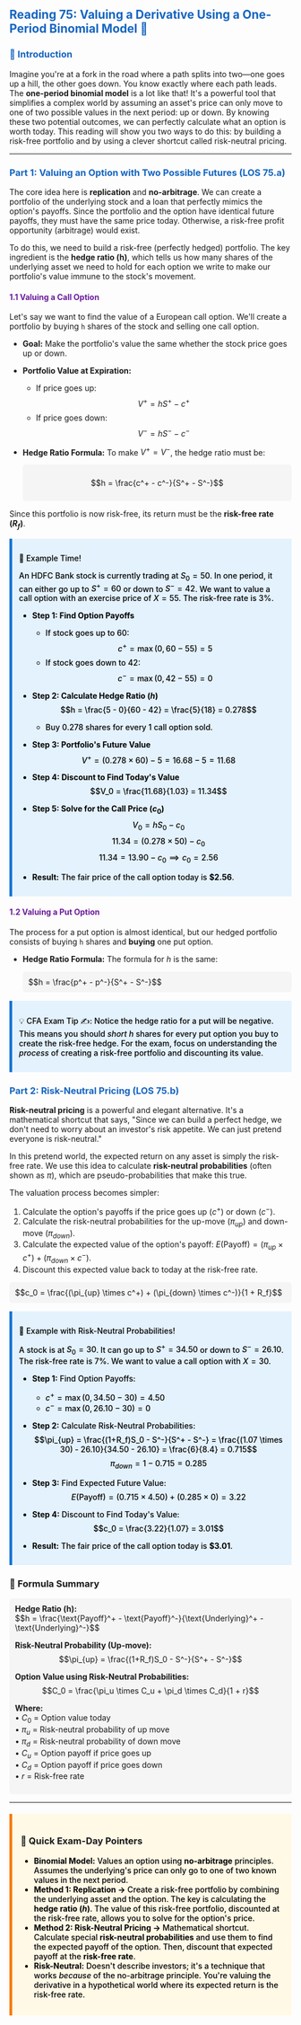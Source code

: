 ## <span style="color: #1565C0;">Reading 75: Valuing a Derivative Using a One-Period Binomial Model 🌳</span>




### <span style="color: #1565C0;">🎯 Introduction</span>

Imagine you're at a fork in the road where a path splits into two—one goes up a hill, the other goes down. You know exactly where each path leads. The **one-period binomial model** is a lot like that! It's a powerful tool that simplifies a complex world by assuming an asset's price can only move to one of two possible values in the next period: up or down. By knowing these two potential outcomes, we can perfectly calculate what an option is worth today. This reading will show you two ways to do this: by building a risk-free portfolio and by using a clever shortcut called risk-neutral pricing.

-----



### <span style="color: #1565C0;">Part 1: Valuing an Option with Two Possible Futures (LOS 75.a)</span>

The core idea here is **replication** and **no-arbitrage**. We can create a portfolio of the underlying stock and a loan that perfectly mimics the option's payoffs. Since the portfolio and the option have identical future payoffs, they must have the same price today. Otherwise, a risk-free profit opportunity (arbitrage) would exist.

To do this, we need to build a risk-free (perfectly hedged) portfolio. The key ingredient is the **hedge ratio (h)**, which tells us how many shares of the underlying asset we need to hold for each option we write to make our portfolio's value immune to the stock's movement.



#### <span style="color: #6A1B9A;">1.1 Valuing a Call Option</span>

Let's say we want to find the value of a European call option. We'll create a portfolio by buying `h` shares of the stock and selling one call option.

* **Goal:** Make the portfolio's value the same whether the stock price goes up or down.

* **Portfolio Value at Expiration:**
  * If price goes up:  
    $$V^+ = hS^+ - c^+$$
  * If price goes down:  
    $$V^- = hS^- - c^-$$
* **Hedge Ratio Formula:** To make $V^+ = V^-$, the hedge ratio must be:


  <div style="background-color: #F5F5F5; padding: 10px; border-radius: 5px; margin: 10px 0;">
  
  $$h = \frac{c^+ - c^-}{S^+ - S^-}$$
  
  </div>


Since this portfolio is now risk-free, its return must be the **risk-free rate ($R_f$)**.




<div style="background-color: #E3F2FD; border-left: 5px solid #1976D2; padding: 12px; margin: 15px 0;">
<div style="color: #000000; font-weight: 500;">

🧮 Example Time!

An HDFC Bank stock is currently trading at $S_0 = 50$. In one period, it can either go up to $S^+ = 60$ or down to $S^- = 42$. We want to value a call option with an exercise price of $X = 55$. The risk-free rate is 3%.


* **Step 1: Find Option Payoffs**
  * If stock goes up to $60$:
    $$c^+ = \max(0, 60 - 55) = 5$$
  * If stock goes down to $42$:
    $$c^- = \max(0, 42 - 55) = 0$$

* **Step 2: Calculate Hedge Ratio ($h$)**
  $$h = \frac{5 - 0}{60 - 42} = \frac{5}{18} = 0.278$$
  * Buy 0.278 shares for every 1 call option sold.

* **Step 3: Portfolio's Future Value**
  $$V^+ = (0.278 \times 60) - 5 = 16.68 - 5 = 11.68$$

* **Step 4: Discount to Find Today's Value**
  $$V_0 = \frac{11.68}{1.03} = 11.34$$

* **Step 5: Solve for the Call Price ($c_0$)**
  $$V_0 = hS_0 - c_0$$
  $$11.34 = (0.278 \times 50) - c_0$$
  $$11.34 = 13.90 - c_0 \implies c_0 = 2.56$$

* **Result:** The fair price of the call option today is **$2.56**.

</div>
</div>



#### <span style="color: #6A1B9A;">1.2 Valuing a Put Option</span>

The process for a put option is almost identical, but our hedged portfolio consists of buying `h` shares and **buying** one put option.


* **Hedge Ratio Formula:** The formula for $h$ is the same:


  <div style="background-color: #F5F5F5; padding: 10px; border-radius: 5px; margin: 10px 0;">
  $$h = \frac{p^+ - p^-}{S^+ - S^-}$$
  </div>



<div style="background-color: #E3F2FD; border-left: 5px solid #1976D2; padding: 12px; margin: 15px 0;">
<div style="color: #000000; font-weight: 500;">

💡 CFA Exam Tip ✍️: Notice the hedge ratio for a put will be negative. This means you should *short* $h$ shares for every put option you buy to create the risk-free hedge. For the exam, focus on understanding the *process* of creating a risk-free portfolio and discounting its value.

</div>
</div>




### <span style="color: #1565C0;">Part 2: Risk-Neutral Pricing (LOS 75.b)</span>

**Risk-neutral pricing** is a powerful and elegant alternative. It's a mathematical shortcut that says, "Since we can build a perfect hedge, we don't need to worry about an investor's risk appetite. We can just pretend everyone is risk-neutral." 

In this pretend world, the expected return on any asset is simply the risk-free rate. We use this idea to calculate **risk-neutral probabilities** (often shown as $\pi$), which are pseudo-probabilities that make this true.

The valuation process becomes simpler:
1. Calculate the option's payoffs if the price goes up ($c^+$) or down ($c^-$).
2. Calculate the risk-neutral probabilities for the up-move ($\pi_{up}$) and down-move ($\pi_{down}$).
3. Calculate the expected value of the option's payoff: $E(\text{Payoff}) = (\pi_{up} \times c^+) + (\pi_{down} \times c^-)$.
4. Discount this expected value back to today at the risk-free rate.



<div style="background-color: #F5F5F5; padding: 10px; border-radius: 5px; margin: 10px 0;">
$$c_0 = \frac{(\pi_{up} \times c^+) + (\pi_{down} \times c^-)}{1 + R_f}$$
</div>



<div style="background-color: #E3F2FD; border-left: 5px solid #1976D2; padding: 12px; margin: 15px 0;">
<div style="color: #000000; font-weight: 500;">

🧮 Example with Risk-Neutral Probabilities!

A stock is at $S_0 = 30$. It can go up to $S^+ = 34.50$ or down to $S^- = 26.10$. The risk-free rate is 7%. We want to value a call option with $X = 30$.

* **Step 1:** Find Option Payoffs:
  * $c^+ = \max(0, 34.50 - 30) = 4.50$
  * $c^- = \max(0, 26.10 - 30) = 0$


* **Step 2:** Calculate Risk-Neutral Probabilities:
  $$\pi_{up} = \frac{(1+R_f)S_0 - S^-}{S^+ - S^-} = \frac{(1.07 \times 30) - 26.10}{34.50 - 26.10} = \frac{6}{8.4} = 0.715$$
  $$\pi_{down} = 1 - 0.715 = 0.285$$

* **Step 3:** Find Expected Future Value:
  $$E(\text{Payoff}) = (0.715 \times 4.50) + (0.285 \times 0) = 3.22$$

* **Step 4:** Discount to Find Today's Value:
  $$c_0 = \frac{3.22}{1.07} = 3.01$$

* **Result:** The fair price of the call option today is **$3.01**.

</div>
</div>




### 🧪 Formula Summary

<div style="background-color: #F5F5F5; padding: 10px; border-radius: 5px; margin: 10px 0;">
<b>Hedge Ratio (h):</b><br>
$$h = \frac{\text{Payoff}^+ - \text{Payoff}^-}{\text{Underlying}^+ - \text{Underlying}^-}$$

<b>Risk-Neutral Probability (Up-move):</b><br>
$$\pi_{up} = \frac{(1+R_f)S_0 - S^-}{S^+ - S^-}$$

<b>Option Value using Risk-Neutral Probabilities:</b><br>
$$C_0 = \frac{\pi_u \times C_u + \pi_d \times C_d}{1 + r}$$

<b>Where:</b><br>
&bull; $C_0$ = Option value today<br>
&bull; $\pi_u$ = Risk-neutral probability of up move<br>
&bull; $\pi_d$ = Risk-neutral probability of down move<br>
&bull; $C_u$ = Option payoff if price goes up<br>
&bull; $C_d$ = Option payoff if price goes down<br>
&bull; $r$ = Risk-free rate
</div>

-----



<div style="background-color: #FFF9E6; border-left: 5px solid #F57C00; padding: 15px; margin: 20px 0;">

### 🎯 Quick Exam-Day Pointers

<div style="color: #000000; font-weight: 500;">

* **Binomial Model:** Values an option using **no-arbitrage** principles. Assumes the underlying's price can only go to one of two known values in the next period.
* **Method 1: Replication →** Create a risk-free portfolio by combining the underlying asset and the option. The key is calculating the **hedge ratio ($h$)**. The value of this risk-free portfolio, discounted at the risk-free rate, allows you to solve for the option's price.
* **Method 2: Risk-Neutral Pricing →** Mathematical shortcut. Calculate special **risk-neutral probabilities** and use them to find the expected payoff of the option. Then, discount that expected payoff at the **risk-free rate**.
* **Risk-Neutral:** Doesn't describe investors; it's a technique that works *because* of the no-arbitrage principle. You're valuing the derivative in a hypothetical world where its expected return is the risk-free rate.

</div>
</div>